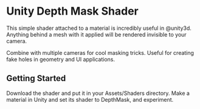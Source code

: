 # Unity Depth Mask Shader

This simple shader attached to a material is incredibly useful in @unity3d. Anything behind a mesh with it applied will be rendered invisible to your camera.

Combine with multiple cameras for cool masking tricks. Useful for creating fake holes in geometry and UI applications.
 
## Getting Started

Download the shader and put it in your Assets/Shaders directory. Make a material in Unity and set its shader to DepthMask, and experiment.

